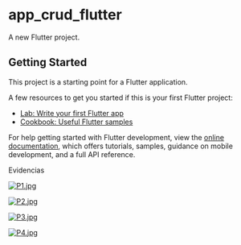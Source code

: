 # app_crud_flutter

A new Flutter project.

## Getting Started

This project is a starting point for a Flutter application.

A few resources to get you started if this is your first Flutter project:

- [Lab: Write your first Flutter app](https://docs.flutter.dev/get-started/codelab)
- [Cookbook: Useful Flutter samples](https://docs.flutter.dev/cookbook)

For help getting started with Flutter development, view the
[online documentation](https://docs.flutter.dev/), which offers tutorials,
samples, guidance on mobile development, and a full API reference.



Evidencias



[![P1.jpg](https://i.postimg.cc/vZcqmwrR/P1.jpg)](https://postimg.cc/v4wLPj2X)



[![P2.jpg](https://i.postimg.cc/JzkNgr3h/P2.jpg)](https://postimg.cc/75qJJyWv)



[![P3.jpg](https://i.postimg.cc/3RK2d2sy/P3.jpg)](https://postimg.cc/Ty4Ks5YG)



[![P4.jpg](https://i.postimg.cc/2ytWcMVv/P4.jpg)](https://postimg.cc/n9vMMdKc)
